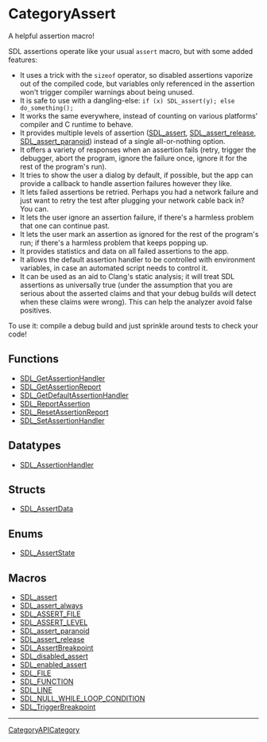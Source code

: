 # CategoryAssert

A helpful assertion macro!

SDL assertions operate like your usual `assert` macro, but with some added
features:

- It uses a trick with the `sizeof` operator, so disabled assertions
  vaporize out of the compiled code, but variables only referenced in the
  assertion won't trigger compiler warnings about being unused.
- It is safe to use with a dangling-else: `if (x) SDL_assert(y); else
  do_something();`
- It works the same everywhere, instead of counting on various platforms'
  compiler and C runtime to behave.
- It provides multiple levels of assertion ([SDL_assert](SDL_assert),
  [SDL_assert_release](SDL_assert_release),
  [SDL_assert_paranoid](SDL_assert_paranoid)) instead of a single
  all-or-nothing option.
- It offers a variety of responses when an assertion fails (retry, trigger
  the debugger, abort the program, ignore the failure once, ignore it for
  the rest of the program's run).
- It tries to show the user a dialog by default, if possible, but the app
  can provide a callback to handle assertion failures however they like.
- It lets failed assertions be retried. Perhaps you had a network failure
  and just want to retry the test after plugging your network cable back
  in? You can.
- It lets the user ignore an assertion failure, if there's a harmless
  problem that one can continue past.
- It lets the user mark an assertion as ignored for the rest of the
  program's run; if there's a harmless problem that keeps popping up.
- It provides statistics and data on all failed assertions to the app.
- It allows the default assertion handler to be controlled with environment
  variables, in case an automated script needs to control it.
- It can be used as an aid to Clang's static analysis; it will treat SDL
  assertions as universally true (under the assumption that you are serious
  about the asserted claims and that your debug builds will detect when
  these claims were wrong). This can help the analyzer avoid false
  positives.

To use it: compile a debug build and just sprinkle around tests to check
your code!

<!-- END CATEGORY DOCUMENTATION -->

## Functions

<!-- DO NOT HAND-EDIT CATEGORY LISTS, THEY ARE AUTOGENERATED AND WILL BE OVERWRITTEN, BASED ON TAGS IN INDIVIDUAL PAGE FOOTERS. EDIT THOSE INSTEAD. -->
<!-- BEGIN CATEGORY LIST: CategoryAssert, CategoryAPIFunction -->
- [SDL_GetAssertionHandler](SDL_GetAssertionHandler)
- [SDL_GetAssertionReport](SDL_GetAssertionReport)
- [SDL_GetDefaultAssertionHandler](SDL_GetDefaultAssertionHandler)
- [SDL_ReportAssertion](SDL_ReportAssertion)
- [SDL_ResetAssertionReport](SDL_ResetAssertionReport)
- [SDL_SetAssertionHandler](SDL_SetAssertionHandler)
<!-- END CATEGORY LIST -->

## Datatypes

<!-- DO NOT HAND-EDIT CATEGORY LISTS, THEY ARE AUTOGENERATED AND WILL BE OVERWRITTEN, BASED ON TAGS IN INDIVIDUAL PAGE FOOTERS. EDIT THOSE INSTEAD. -->
<!-- BEGIN CATEGORY LIST: CategoryAssert, CategoryAPIDatatype -->
- [SDL_AssertionHandler](SDL_AssertionHandler)
<!-- END CATEGORY LIST -->

## Structs

<!-- DO NOT HAND-EDIT CATEGORY LISTS, THEY ARE AUTOGENERATED AND WILL BE OVERWRITTEN, BASED ON TAGS IN INDIVIDUAL PAGE FOOTERS. EDIT THOSE INSTEAD. -->
<!-- BEGIN CATEGORY LIST: CategoryAssert, CategoryAPIStruct -->
- [SDL_AssertData](SDL_AssertData)
<!-- END CATEGORY LIST -->

## Enums

<!-- DO NOT HAND-EDIT CATEGORY LISTS, THEY ARE AUTOGENERATED AND WILL BE OVERWRITTEN, BASED ON TAGS IN INDIVIDUAL PAGE FOOTERS. EDIT THOSE INSTEAD. -->
<!-- BEGIN CATEGORY LIST: CategoryAssert, CategoryAPIEnum -->
- [SDL_AssertState](SDL_AssertState)
<!-- END CATEGORY LIST -->

## Macros

<!-- DO NOT HAND-EDIT CATEGORY LISTS, THEY ARE AUTOGENERATED AND WILL BE OVERWRITTEN, BASED ON TAGS IN INDIVIDUAL PAGE FOOTERS. EDIT THOSE INSTEAD. -->
<!-- BEGIN CATEGORY LIST: CategoryAssert, CategoryAPIMacro -->
- [SDL_assert](SDL_assert)
- [SDL_assert_always](SDL_assert_always)
- [SDL_ASSERT_FILE](SDL_ASSERT_FILE)
- [SDL_ASSERT_LEVEL](SDL_ASSERT_LEVEL)
- [SDL_assert_paranoid](SDL_assert_paranoid)
- [SDL_assert_release](SDL_assert_release)
- [SDL_AssertBreakpoint](SDL_AssertBreakpoint)
- [SDL_disabled_assert](SDL_disabled_assert)
- [SDL_enabled_assert](SDL_enabled_assert)
- [SDL_FILE](SDL_FILE)
- [SDL_FUNCTION](SDL_FUNCTION)
- [SDL_LINE](SDL_LINE)
- [SDL_NULL_WHILE_LOOP_CONDITION](SDL_NULL_WHILE_LOOP_CONDITION)
- [SDL_TriggerBreakpoint](SDL_TriggerBreakpoint)
<!-- END CATEGORY LIST -->


----
[CategoryAPICategory](CategoryAPICategory)



